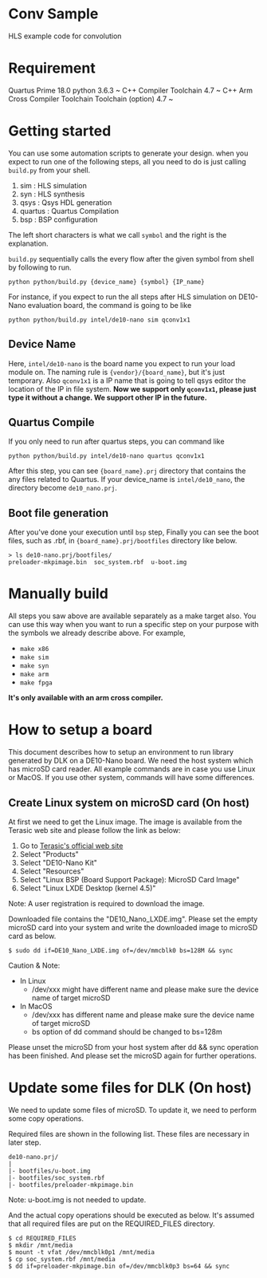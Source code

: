 # Conv Sample
HLS example code for convolution


# Requirement
Quartus Prime 18.0 
python 3.6.3 ~
C++ Compiler Toolchain 4.7 ~
C++ Arm Cross Compiler Toolchain Toolchain (option) 4.7 ~



# Getting started 
You can use some automation scripts to generate your design.
when you expect to run one of the following steps, all you need to do is just calling `build.py` from your shell.

1. sim     : HLS simulation
1. syn     : HLS synthesis
1. qsys    : Qsys HDL generation
1. quartus : Quartus Compilation
1. bsp     : BSP configuration

The left short characters is what we call `symbol` and the right is the explanation. 

`build.py` sequentially calls the every flow after the given symbol from shell by following to run.

```
python python/build.py {device_name} {symbol} {IP_name}
```

For instance, if you expect to run the all steps after HLS simulation on DE10-Nano evaluation board,
the command is going to be like

```
python python/build.py intel/de10-nano sim qconv1x1
```


## Device Name

Here, `intel/de10-nano` is the board name you expect to run your load module on.
The naming rule is `{vendor}/{board_name}`, but it's just temporary.
Also `qconv1x1` is a IP name that is going to tell qsys editor the location of the IP in file system.
**Now we support only `qconv1x1`, please just type it without a change. We support other IP in the future.**


## Quartus Compile
If you only need to run after quartus steps, you can command like
```
python python/build.py intel/de10-nano quartus qconv1x1
```

After this step, you can see `{board_name}.prj` directory that contains the any files related to Quartus.
If your device_name is `intel/de10_nano`, the directory become `de10_nano.prj`.


## Boot file generation
After you've done your execution until `bsp` step, 
Finally you can see the boot files, such as .rbf, in `{board_name}.prj/bootfiles` directory like below.
```
> ls de10-nano.prj/bootfiles/
preloader-mkpimage.bin  soc_system.rbf  u-boot.img
```


# Manually build
All steps you saw above are available separately as a make target also.
You can use this way when you want to run a specific step on your purpose with the symbols we already describe above.
For example,

- `make x86`
- `make sim`
- `make syn`
- `make arm`
- `make fpga`

**It's only available with an arm cross compiler.**


# How to setup a board

This document describes how to setup an environment to run library generated by DLK on a DE10-Nano board.
We need the host system which has microSD card reader.
All example commands are in case you use Linux or MacOS. If you use other system, commands will have some differences.

## Create Linux system on microSD card (On host)

At first we need to get the Linux image.
The image is available from the Terasic web site and please follow the link as below:

1. Go to [Terasic's official web site](https://www.terasic.com.tw/en/)
2. Select "Products"
3. Select "DE10-Nano Kit"
4. Select "Resources"
5. Select "Linux BSP (Board Support Package): MicroSD Card Image"
6. Select "Linux LXDE Desktop (kernel 4.5)"

Note: A user registration is required to download the image.

Downloaded file contains the "DE10_Nano_LXDE.img".
Please set the empty microSD card into your system and write the downloaded image to microSD card as below.

    $ sudo dd if=DE10_Nano_LXDE.img of=/dev/mmcblk0 bs=128M && sync

Caution & Note:
- In Linux 
    -  /dev/xxx might have different name and please make sure the device name of target microSD
- In MacOS
    - /dev/xxx has different name and please make sure the device name of target microSD
    - bs option of dd command should be changed to bs=128m

Please unset the microSD from your host system after dd && sync operation has been finished. And please set the microSD again for further operations.


# Update some files for DLK (On host)

We need to update some files of microSD. 
To update it, we need to perform some copy operations.

Required files are shown in the following list. These files are necessary in later step.

    de10-nano.prj/
    |
    |- bootfiles/u-boot.img
    |- bootfiles/soc_system.rbf
    |- bootfiles/preloader-mkpimage.bin

Note: u-boot.img is not needed to update.

And the actual copy operations should be executed as below. It's assumed that all required files are put on the REQUIRED_FILES directory.

    $ cd REQUIRED_FILES
    $ mkdir /mnt/media
    $ mount -t vfat /dev/mmcblk0p1 /mnt/media
    $ cp soc_system.rbf /mnt/media
    $ dd if=preloader-mkpimage.bin of=/dev/mmcblk0p3 bs=64 && sync
